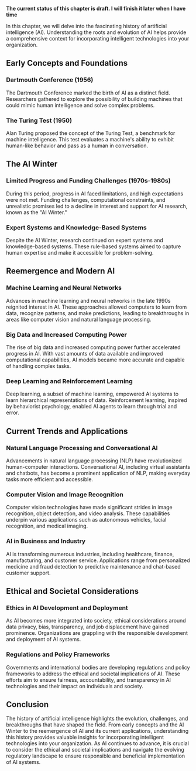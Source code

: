 **The current status of this chapter is draft. I will finish it later when I have time**

In this chapter, we will delve into the fascinating history of artificial intelligence (AI). Understanding the roots and evolution of AI helps provide a comprehensive context for incorporating intelligent technologies into your organization.

Early Concepts and Foundations
------------------------------

### Dartmouth Conference (1956)

The Dartmouth Conference marked the birth of AI as a distinct field. Researchers gathered to explore the possibility of building machines that could mimic human intelligence and solve complex problems.

### The Turing Test (1950)

Alan Turing proposed the concept of the Turing Test, a benchmark for machine intelligence. This test evaluates a machine's ability to exhibit human-like behavior and pass as a human in conversation.

The AI Winter
-------------

### Limited Progress and Funding Challenges (1970s-1980s)

During this period, progress in AI faced limitations, and high expectations were not met. Funding challenges, computational constraints, and unrealistic promises led to a decline in interest and support for AI research, known as the "AI Winter."

### Expert Systems and Knowledge-Based Systems

Despite the AI Winter, research continued on expert systems and knowledge-based systems. These rule-based systems aimed to capture human expertise and make it accessible for problem-solving.

Reemergence and Modern AI
-------------------------

### Machine Learning and Neural Networks

Advances in machine learning and neural networks in the late 1990s reignited interest in AI. These approaches allowed computers to learn from data, recognize patterns, and make predictions, leading to breakthroughs in areas like computer vision and natural language processing.

### Big Data and Increased Computing Power

The rise of big data and increased computing power further accelerated progress in AI. With vast amounts of data available and improved computational capabilities, AI models became more accurate and capable of handling complex tasks.

### Deep Learning and Reinforcement Learning

Deep learning, a subset of machine learning, empowered AI systems to learn hierarchical representations of data. Reinforcement learning, inspired by behaviorist psychology, enabled AI agents to learn through trial and error.

Current Trends and Applications
-------------------------------

### Natural Language Processing and Conversational AI

Advancements in natural language processing (NLP) have revolutionized human-computer interactions. Conversational AI, including virtual assistants and chatbots, has become a prominent application of NLP, making everyday tasks more efficient and accessible.

### Computer Vision and Image Recognition

Computer vision technologies have made significant strides in image recognition, object detection, and video analysis. These capabilities underpin various applications such as autonomous vehicles, facial recognition, and medical imaging.

### AI in Business and Industry

AI is transforming numerous industries, including healthcare, finance, manufacturing, and customer service. Applications range from personalized medicine and fraud detection to predictive maintenance and chat-based customer support.

Ethical and Societal Considerations
-----------------------------------

### Ethics in AI Development and Deployment

As AI becomes more integrated into society, ethical considerations around data privacy, bias, transparency, and job displacement have gained prominence. Organizations are grappling with the responsible development and deployment of AI systems.

### Regulations and Policy Frameworks

Governments and international bodies are developing regulations and policy frameworks to address the ethical and societal implications of AI. These efforts aim to ensure fairness, accountability, and transparency in AI technologies and their impact on individuals and society.

Conclusion
----------

The history of artificial intelligence highlights the evolution, challenges, and breakthroughs that have shaped the field. From early concepts and the AI Winter to the reemergence of AI and its current applications, understanding this history provides valuable insights for incorporating intelligent technologies into your organization. As AI continues to advance, it is crucial to consider the ethical and societal implications and navigate the evolving regulatory landscape to ensure responsible and beneficial implementation of AI systems.
